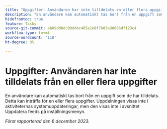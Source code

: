 ```yaml
---
title: "Uppgifter: Användaren har inte tilldelats en eller flera uppgifter"
description: "En användare kan automatiskt tas bort från en uppgift som de har tilldelats. Detta kan inträffa för en eller flera uppgifter. Uppdelningen visas inte i aktiviteternas systemuppdateringar, men den visas inte i avsnittet Uppdatera feeds på inställningsmenyn."
hidefromtoc: true
feature: Tasks
source-git-commit: ab89dd0dc09dd4c465e2e0f7b83a90686df123c4
workflow-type: tm+mt
source-wordcount: '118'
ht-degree: 0%

---
```



# Uppgifter: Användaren har inte tilldelats från en eller flera uppgifter

En användare kan automatiskt tas bort från en uppgift som de har tilldelats. Detta kan inträffa för en eller flera uppgifter. Uppdelningen visas inte i aktiviteternas systemuppdateringar, men den visas inte i avsnittet Uppdatera feeds på inställningsmenyn.

_Först rapporterad den 6 december 2023._
